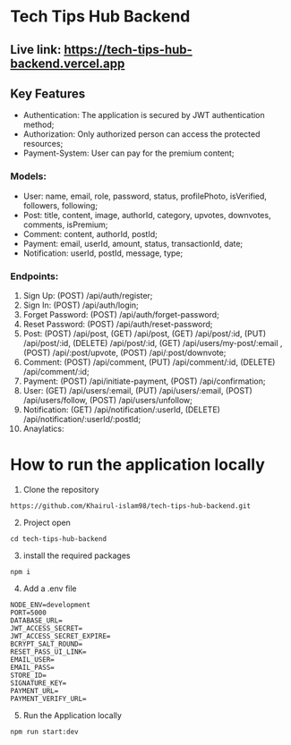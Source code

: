 # Tech Tips Hub Backend 

## Live link: https://tech-tips-hub-backend.vercel.app


## Key Features

- Authentication: The application is secured by JWT authentication method;
- Authorization: Only authorized person can access the protected resources;
- Payment-System: User can pay for the premium content;

### Models:

- User: name, email, role, password, status, profilePhoto, isVerified, followers, following;
- Post: title, content, image, authorId, category, upvotes, downvotes, comments, isPremium;
- Comment: content, authorId, postId;
- Payment: email, userId, amount, status, transactionId, date;
- Notification: userId, postId, message, type;

### Endpoints:

1. Sign Up: (POST) /api/auth/register;
2. Sign In: (POST) /api/auth/login;
3. Forget Password: (POST) /api/auth/forget-password; 
4. Reset Password: (POST) /api/auth/reset-password;
5. Post: (POST) /api/post, (GET) /api/post, (GET) /api/post/:id, (PUT) /api/post/:id, (DELETE) /api/post/:id, (GET) /api/users/my-post/:email  , (POST) /api/:post/upvote, (POST) /api/:post/downvote;
6. Comment: (POST) /api/comment, (PUT) /api/comment/:id, (DELETE) /api/comment/:id;
7. Payment: (POST) /api/initiate-payment, (POST) /api/confirmation;
8. User: (GET) /api/users/:email, (PUT) /api/users/:email, (POST) /api/users/follow, (POST) /api/users/unfollow;
9. Notification: (GET) /api/notification/:userId, (DELETE) /api/notification/:userId/:postId;
10. Anaylatics: 


# How to run the application locally

1. Clone the repository

```
https://github.com/Khairul-islam98/tech-tips-hub-backend.git
```

2. Project open

```
cd tech-tips-hub-backend
```

3. install the required packages

```
npm i
```

4. Add a .env file

```
NODE_ENV=development
PORT=5000
DATABASE_URL=
JWT_ACCESS_SECRET=
JWT_ACCESS_SECRET_EXPIRE=
BCRYPT_SALT_ROUND=
RESET_PASS_UI_LINK=
EMAIL_USER=
EMAIL_PASS=
STORE_ID=
SIGNATURE_KEY=
PAYMENT_URL=
PAYMENT_VERIFY_URL=
```

5. Run the Application locally

```
npm run start:dev
```
